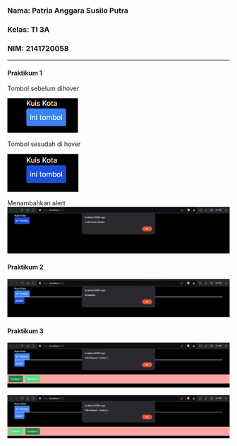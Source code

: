 ### Nama: Patria Anggara Susilo Putra
### Kelas: TI 3A
### NIM: 2141720058

---

#### Praktikum 1

Tombol sebelum dihover

![tombol_sebelum_ditekan](assets-record/praktikum_satu/1.png)

Tombol sesudah di hover

![tombol_sebelum_ditekan](assets-record/praktikum_satu/2.png)

Menambahkan alert
![tombol_sebelum_ditekan](assets-record/praktikum_satu/3.png)

#### Praktikum 2

![hasil_pratikum_dua](assets-record/praktikum_dua/1.png)

#### Praktikum 3

![hasil_pratikum_tiga](assets-record/praktikum_tiga/1.png)

![hasil_pratikum_tiga](assets-record/praktikum_tiga/2.png)